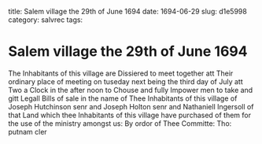 title: Salem village the 29th of June 1694
date: 1694-06-29
slug: d1e5998
category: salvrec
tags: 


<div markdown class="doc" id="d1e5998">


# Salem village the 29th of June 1694

The Inhabitants of this village are Dissiered to meet together att Their ordinary place of meeting on tuseday next being the third day of July att Two a Clock in the after noon to Chouse and fully Impower men to take and gitt Legall Bills of sale in the name of Thee Inhabitants of this village of Joseph Hutchinson senr and Joseph Holton senr and Nathaniell Ingersoll of that Land which thee Inhabitants of this village have purchased of them for the use of the ministry amongst us: By ordor of Thee Committe: Tho: putnam cler
</div>